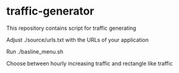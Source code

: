 # traffic-generator
This repository contains script for traffic generating

Adjust ./source/urls.txt with the URLs of your application

Run ./basline_menu.sh <IP>

Choose between hourly increasing traffic and rectangle like traffic
